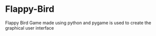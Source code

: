 # Flappy-Bird
Flappy Bird Game made using python and pygame is used to create the graphical user interface
